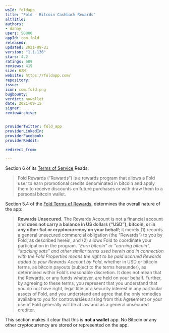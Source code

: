 ```yaml
---
wsId: foldapp
title: "Fold - Bitcoin Cashback Rewards"
altTitle: 
authors:
- danny
users: 50000
appId: com.fold
released: 
updated: 2021-09-21
version: "1.1.136"
stars: 4.2
ratings: 609
reviews: 419
size: 62M
website: https://foldapp.com/
repository: 
issue: 
icon: com.fold.png
bugbounty: 
verdict: nowallet
date: 2021-09-15
signer: 
reviewArchive:


providerTwitter: fold_app
providerLinkedIn: 
providerFacebook: 
providerReddit: 

redirect_from:

---
```



Section 6 of its [Terms of Service](https://foldapp.com/legal/terms-of-rewards) Reads:

> Fold Rewards (“Rewards”) is a rewards program that allows a Fold user to earn promotional credits denominated in bitcoin and apply them to receive discounts on future purchases or with draw them to a personal bitcoin wallet.

Section 5.4 of the [Fold Terms of Rewards](https://foldapp.com/legal/terms-of-rewards), determines the overall nature of the app:

> **Rewards Unsecured.** The Rewards Account is not a financial account and **does not carry a balance in US dollars (“USD”), bitcoin, or in any other fiat or cryptocurrency on your behalf**; it merely (1) records a general unsecured commercial obligation (the “Rewards”) to you by Fold, as described herein, and (2) allows Fold to coordinate your participation in the program.  *“Earn bitcoin” or “earning bitcoin”, “stacking sats” and other similar terms used herein and in connection with the Fold Properties means the right to be paid accrued Rewards added to your Rewards Account by Fold*, whether in USD or bitcoin terms, as bitcoin payouts (subject to the terms hereunder), as determined within Fold’s reasonable discretion. It does not mean that the Rewards, or any funds whatever, are held on your behalf. Further, by agreeing to these terms, you represent that you understand that you do not have right, legal title or a security interest in any particular assets of Fold, and you understand and agree that the only remedies available to you for controversies arising from this Agreement or your use of Fold generally will be at law and as a general unsecured creditor.

This section makes it clear that this is **not a wallet** app. No Bitcoin or any other cryptocurrency are stored or represented on the app.
